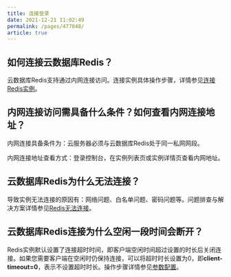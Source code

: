 ```yaml
---
title: 连接登录
date: 2021-12-21 11:02:49
permalink: /pages/477048/
article: true
---
```


## 如何连接云数据库Redis？

云数据库Redis支持通过内网连接访问。连接实例具体操作步骤，详情参见[连接Redis实例](./../05.操作指南/03.连接实例/00.通过redis-cli连接.md)。

## 内网连接访问需具备什么条件？如何查看内网连接地址？

内网连接具备条件为：云服务器必须与云数据库Redis处于同一私网网段。

内网连接地址查看方式：登录控制台，在实例列表页或实例详情页查看内网地址。

## 云数据库Redis为什么无法连接？

导致实例无法连接的原因有：网络问题、白名单问题、密码问题等。问题排查与解决方案详情参见[Redis无法连接](./../10.故障处理/00.Redis无法连接.md)。

## 云数据库Redis连接为什么空闲一段时间会断开？

 Redis实例默认设置了连接超时时间，即客户端空闲时间超过设置的时长后关闭连接。如果您需要客户端在空闲时仍保持连接，可以将超时时长设置为0，即**client-timeout=0**，表示不设置超时时长。操作步骤详情参见[参数配置](./../05.操作指南/09.参数配置.md)。

